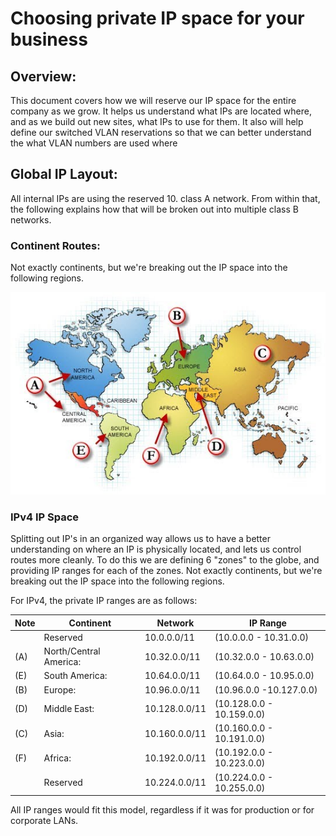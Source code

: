 # Choosing private IP space for your business


## Overview:

This document covers how we will reserve our IP space for the entire company as we grow.  It helps us understand what IPs are located where, and as we build out new sites, what IPs to use for them.  It also will help define our switched VLAN reservations so that we can better understand the what VLAN numbers are used where

## Global IP Layout:
All internal IPs are using the reserved 10. class A network.  From within that, the following explains how that will be broken out into multiple class B networks.  

### Continent Routes:
Not exactly continents, but we're breaking out the IP space into the following regions.

<img src="img/World-Map.jpeg" src="world map broken down into sections">

### IPv4 IP Space

Splitting out IP's in an organized way allows us to have a better understanding on where an IP is physically located, and lets us control routes more cleanly.  To do this we are defining 6 "zones" to the globe, and providing IP ranges for each of the zones.
Not exactly continents, but we're breaking out the IP space into the following regions.

For IPv4, the private IP ranges are as follows: 

| Note | Continent | Network | IP Range| 
|--|--|--|--|
 &nbsp; | Reserved	| 10.0.0.0/11	 | (10.0.0.0 - 10.31.0.0)
 (A)	| North/Central America:	| 10.32.0.0/11	| (10.32.0.0 - 10.63.0.0)
 (E)	| South America:	| 10.64.0.0/11|	 (10.64.0.0 - 10.95.0.0)
 (B)	| Europe:	| 10.96.0.0/11	| (10.96.0.0 -10.127.0.0)
 (D)	| Middle East:	| 10.128.0.0/11	| (10.128.0.0 - 10.159.0.0)
 (C)	| Asia:	| 10.160.0.0/11	| (10.160.0.0 - 10.191.0.0)
 (F)	| Africa:	| 10.192.0.0/11	| (10.192.0.0 - 10.223.0.0)
 &nbsp; | Reserved	| 10.224.0.0/11	| (10.224.0.0 - 10.255.0.0)


All IP ranges would fit this model, regardless if it was for production or for corporate LANs.  

